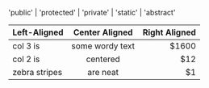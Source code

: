 'public'
  | 'protected'
  | 'private'
  | 'static'
  | 'abstract'
  
  
  | Left-Aligned  | Center Aligned  | Right Aligned |
| :------------ |:---------------:| -----:|
| col 3 is      | some wordy text | $1600 |
| col 2 is      | centered        |   $12 |
| zebra stripes | are neat        |    $1 |